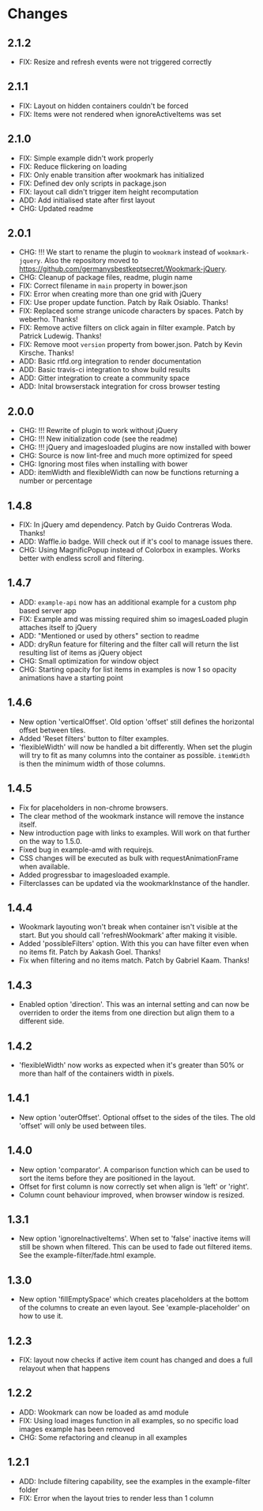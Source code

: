 # Changes

## 2.1.2

* FIX: Resize and refresh events were not triggered correctly

## 2.1.1

* FIX: Layout on hidden containers couldn't be forced
* FIX: Items were not rendered when ignoreActiveItems was set

## 2.1.0

* FIX: Simple example didn't work properly
* FIX: Reduce flickering on loading
* FIX: Only enable transition after wookmark has initialized
* FIX: Defined dev only scripts in package.json
* FIX: layout call didn't trigger item height recomputation
* ADD: Add initialised state after first layout
* CHG: Updated readme

## 2.0.1

* CHG: !!! We start to rename the plugin to `wookmark` instead of `wookmark-jquery`. Also the repository moved to https://github.com/germanysbestkeptsecret/Wookmark-jQuery.
* CHG: Cleanup of package files, readme, plugin name
* FIX: Correct filename in `main` property in bower.json
* FIX: Error when creating more than one grid with jQuery
* FIX: Use proper update function. Patch by Raik Osiablo. Thanks!
* FIX: Replaced some strange unicode characters by spaces. Patch by weberho. Thanks!
* FIX: Remove active filters on click again in filter example. Patch by Patrick Ludewig. Thanks!
* FIX: Remove moot `version` property from bower.json. Patch by Kevin Kirsche. Thanks!
* ADD: Basic rtfd.org integration to render documentation
* ADD: Basic travis-ci integration to show build results
* ADD: Gitter integration to create a community space
* ADD: Inital browserstack integration for cross browser testing

## 2.0.0

* CHG: !!! Rewrite of plugin to work without jQuery
* CHG: !!! New initialization code (see the readme)
* CHG: !!! jQuery and imagesloaded plugins are now installed with bower
* CHG: Source is now lint-free and much more optimized for speed
* CHG: Ignoring most files when installing with bower
* ADD: itemWidth and flexibleWidth can now be functions returning a number or percentage

## 1.4.8
* FIX: In jQuery amd dependency. Patch by Guido Contreras Woda. Thanks!
* ADD: Waffle.io badge. Will check out if it's cool to manage issues there.
* CHG: Using MagnificPopup instead of Colorbox in examples. Works better with endless scroll and filtering.

## 1.4.7
* ADD: `example-api` now has an additional example for a custom php based server app
* FIX: Example amd was missing required shim so imagesLoaded plugin attaches itself to jQuery
* ADD: "Mentioned or used by others" section to readme
* ADD: dryRun feature for filtering and the filter call will return the list resulting list of items as jQuery object
* CHG: Small optimization for window object
* CHG: Starting opacity for list items in examples is now 1 so opacity animations have a starting point

## 1.4.6
* New option 'verticalOffset'. Old option 'offset' still defines the horizontal offset between tiles.
* Added 'Reset filters' button to filter examples.
* 'flexibleWidth' will now be handled a bit differently. When set the plugin will try to fit as many columns into the container as possible. `itemWidth` is then the minimum width of those columns.

## 1.4.5
* Fix for placeholders in non-chrome browsers.
* The clear method of the wookmark instance will remove the instance itself.
* New introduction page with links to examples. Will work on that further on the way to 1.5.0.
* Fixed bug in example-amd with requirejs.
* CSS changes will be executed as bulk with requestAnimationFrame when available.
* Added progressbar to imagesloaded example.
* Filterclasses can be updated via the wookmarkInstance of the handler.

## 1.4.4
* Wookmark layouting won't break when container isn't visible at the start. But you should call 'refreshWookmark' after making it visible.
* Added 'possibleFilters' option. With this you can have filter even when no items fit. Patch by Aakash Goel. Thanks!
* Fix when filtering and no items match. Patch by Gabriel Kaam. Thanks!

## 1.4.3
* Enabled option 'direction'. This was an internal setting and can now be overriden to order the items from one direction but align them to a different side.

## 1.4.2
* 'flexibleWidth' now works as expected when it's greater than 50% or more than half of the containers width in pixels.

## 1.4.1
* New option 'outerOffset'. Optional offset to the sides of the tiles. The old 'offset' will only be used between tiles.

## 1.4.0
* New option 'comparator'. A comparison function which can be used to sort the items before they are positioned in the layout.
* Offset for first column is now correctly set when align is 'left' or 'right'.
* Column count behaviour improved, when browser window is resized.

## 1.3.1
* New option 'ignoreInactiveItems'. When set to 'false' inactive items will still be shown when filtered. This can be used to fade out filtered items. See the example-filter/fade.html example.

## 1.3.0
* New option 'fillEmptySpace' which creates placeholders at the bottom of the columns to create an even layout. See 'example-placeholder' on how to use it.

## 1.2.3
* FIX: layout now checks if active item count has changed and does a full relayout when that happens

## 1.2.2
* ADD: Wookmark can now be loaded as amd module
* FIX: Using load images function in all examples, so no specific load images example has been removed
* CHG: Some refactoring and cleanup in all examples

## 1.2.1
* ADD: Include filtering capability, see the examples in the example-filter folder
* FIX: Error when the layout tries to render less than 1 column
